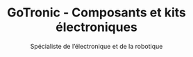 ---
layout: documentation
hide_hero: false
hero_image: "image.png"
hero_darken: true
image: "image.png"
component_toc: true
doc_header: true
type: reseller
external_link: https://www.gotronic.fr

title: GoTronic - Composants et kits électroniques
subtitle: Spécialiste de l’électronique et de la robotique

---
